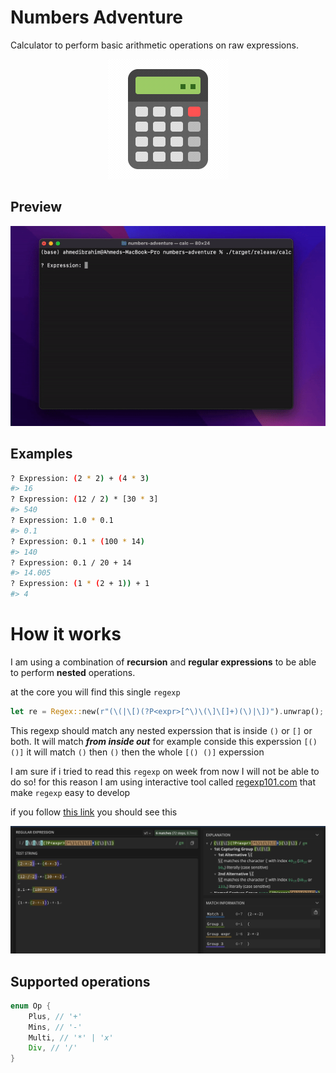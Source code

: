 # Numbers Adventure

Calculator to perform basic arithmetic operations on raw expressions.

<p align="center">
    <img src="./icon.gif" alt="Numbers Adventure" title="Numbers Adventure"/>
<p>

## Preview

<p align="center">
    <img src="./preview.gif" alt="preview" title="preview"/>
<p>

## Examples

```bash
? Expression: (2 * 2) + (4 * 3)
#> 16
? Expression: (12 / 2) * [30 * 3]
#> 540
? Expression: 1.0 * 0.1
#> 0.1
? Expression: 0.1 * (100 * 14)
#> 140
? Expression: 0.1 / 20 + 14
#> 14.005
? Expression: (1 * (2 + 1)) + 1
#> 4
```

# How it works

I am using a combination of **recursion** and **regular expressions** to be able to perform **nested** operations.

at the core you will find this single `regexp`

```rs
let re = Regex::new(r"(\(|\[)(?P<expr>[^\)\(\]\[]+)(\)|\])").unwrap();
```

This regexp should match any nested experssion that is inside `()` or `[]` or both. It will match **_from inside out_** for example conside this experssion `[()()]` it will match `()` then `()` then the whole `[() ()]` experssion

I am sure if i tried to read this `regexp` on week from now I will not be able to do so! for this reason I am using interactive tool called [regexp101.com](https://regex101.com/r/Z8ELny/1) that make `regexp` easy to develop

if you follow [this link](https://regex101.com/r/Z8ELny/1) you should see this

<p align="center">
    <img src="./regexp101.png" alt="Numbers Adventure" title="Numbers Adventure"/>
<p>

## Supported operations

```rs
enum Op {
    Plus, // '+'
    Mins, // '-'
    Multi, // '*' | 'x'
    Div, // '/'
}
```
